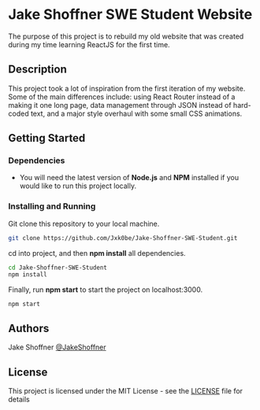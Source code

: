 # Jake Shoffner SWE Student Website

The purpose of this project is to rebuild my old website that was created during my time learning ReactJS for the first time.

## Description

This project took a lot of inspiration from the first iteration of my website. Some of the main differences include: using React Router instead of a making it one long page, data management through JSON instead of hard-coded text, and a major style overhaul with some small CSS animations.

## Getting Started

### Dependencies

* You will need the latest version of **Node.js** and **NPM** installed if you would like to run this project locally.

### Installing and Running

Git clone this repository to your local machine.
```sh
git clone https://github.com/Jxk0be/Jake-Shoffner-SWE-Student.git
```
cd into project, and then **npm install** all dependencies.
```sh
cd Jake-Shoffner-SWE-Student
npm install
```
Finally, run **npm start** to start the project on localhost:3000.
```
npm start
```

## Authors

Jake Shoffner 
[@JakeShoffner](https://github.com/Jxk0be)

## License

This project is licensed under the MIT License - see the [LICENSE](LICENSE) file for details

